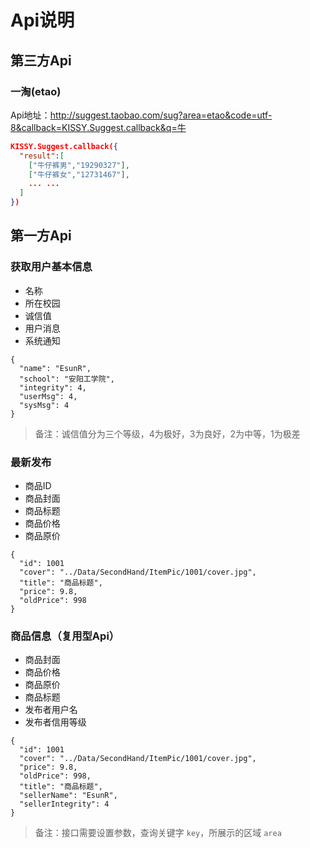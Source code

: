 # Api说明
## 第三方Api

### 一淘(etao)

Api地址：http://suggest.taobao.com/sug?area=etao&code=utf-8&callback=KISSY.Suggest.callback&q=牛
```json
KISSY.Suggest.callback({
  "result":[
    ["牛仔裤男","19290327"],
    ["牛仔裤女","12731467"],
    ... ...
  ]
})
```

## 第一方Api
### 获取用户基本信息
+ 名称
+ 所在校园
+ 诚信值
+ 用户消息
+ 系统通知
```
{
  "name": "EsunR",
  "school": "安阳工学院",
  "integrity": 4,
  "userMsg": 4,
  "sysMsg": 4
}
```
> 备注：诚信值分为三个等级，4为极好，3为良好，2为中等，1为极差

### 最新发布
+ 商品ID
+ 商品封面
+ 商品标题
+ 商品价格
+ 商品原价
```
{
  "id": 1001
  "cover": "../Data/SecondHand/ItemPic/1001/cover.jpg",
  "title": "商品标题",
  "price": 9.8,
  "oldPrice": 998
}
```

### 商品信息（复用型Api）
+ 商品封面
+ 商品价格
+ 商品原价
+ 商品标题
+ 发布者用户名
+ 发布者信用等级
```
{
  "id": 1001
  "cover": "../Data/SecondHand/ItemPic/1001/cover.jpg",
  "price": 9.8,
  "oldPrice": 998,
  "title": "商品标题",
  "sellerName": "EsunR",
  "sellerIntegrity": 4
}
```
> 备注：接口需要设置参数，查询关键字 `key`，所展示的区域 `area`